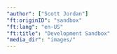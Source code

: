 ```yaml
---
"author": ["Scott Jordan"]
"ft:originID": "sandbox"
"ft:lang": "en-US"
"ft:title": "Development Sandbox"
"media_dir": "images/"
---
```

